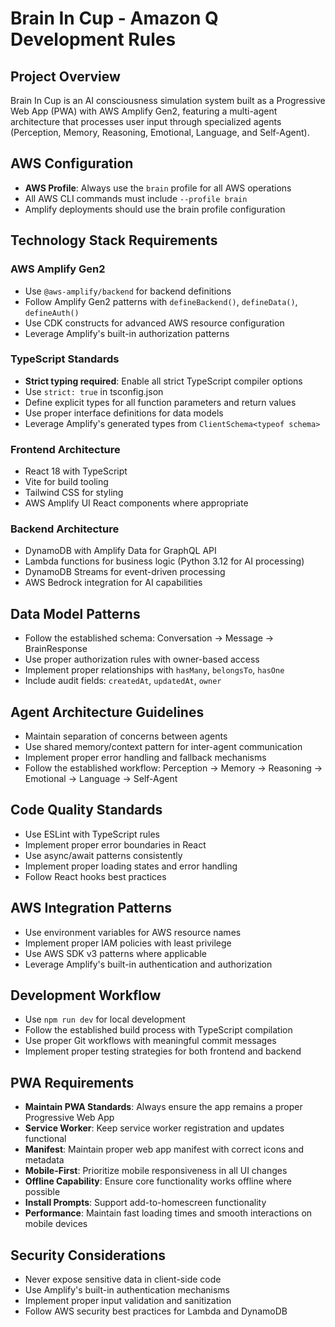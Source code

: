# Brain In Cup - Amazon Q Development Rules

## Project Overview
Brain In Cup is an AI consciousness simulation system built as a Progressive Web App (PWA) with AWS Amplify Gen2, featuring a multi-agent architecture that processes user input through specialized agents (Perception, Memory, Reasoning, Emotional, Language, and Self-Agent).

## AWS Configuration
- **AWS Profile**: Always use the `brain` profile for all AWS operations
- All AWS CLI commands must include `--profile brain`
- Amplify deployments should use the brain profile configuration

## Technology Stack Requirements

### AWS Amplify Gen2
- Use `@aws-amplify/backend` for backend definitions
- Follow Amplify Gen2 patterns with `defineBackend()`, `defineData()`, `defineAuth()`
- Use CDK constructs for advanced AWS resource configuration
- Leverage Amplify's built-in authorization patterns

### TypeScript Standards
- **Strict typing required**: Enable all strict TypeScript compiler options
- Use `strict: true` in tsconfig.json
- Define explicit types for all function parameters and return values
- Use proper interface definitions for data models
- Leverage Amplify's generated types from `ClientSchema<typeof schema>`

### Frontend Architecture
- React 18 with TypeScript
- Vite for build tooling
- Tailwind CSS for styling
- AWS Amplify UI React components where appropriate

### Backend Architecture
- DynamoDB with Amplify Data for GraphQL API
- Lambda functions for business logic (Python 3.12 for AI processing)
- DynamoDB Streams for event-driven processing
- AWS Bedrock integration for AI capabilities

## Data Model Patterns
- Follow the established schema: Conversation → Message → BrainResponse
- Use proper authorization rules with owner-based access
- Implement proper relationships with `hasMany`, `belongsTo`, `hasOne`
- Include audit fields: `createdAt`, `updatedAt`, `owner`

## Agent Architecture Guidelines
- Maintain separation of concerns between agents
- Use shared memory/context pattern for inter-agent communication
- Implement proper error handling and fallback mechanisms
- Follow the established workflow: Perception → Memory → Reasoning → Emotional → Language → Self-Agent

## Code Quality Standards
- Use ESLint with TypeScript rules
- Implement proper error boundaries in React
- Use async/await patterns consistently
- Implement proper loading states and error handling
- Follow React hooks best practices

## AWS Integration Patterns
- Use environment variables for AWS resource names
- Implement proper IAM policies with least privilege
- Use AWS SDK v3 patterns where applicable
- Leverage Amplify's built-in authentication and authorization

## Development Workflow
- Use `npm run dev` for local development
- Follow the established build process with TypeScript compilation
- Use proper Git workflows with meaningful commit messages
- Implement proper testing strategies for both frontend and backend

## PWA Requirements
- **Maintain PWA Standards**: Always ensure the app remains a proper Progressive Web App
- **Service Worker**: Keep service worker registration and updates functional
- **Manifest**: Maintain proper web app manifest with correct icons and metadata
- **Mobile-First**: Prioritize mobile responsiveness in all UI changes
- **Offline Capability**: Ensure core functionality works offline where possible
- **Install Prompts**: Support add-to-homescreen functionality
- **Performance**: Maintain fast loading times and smooth interactions on mobile devices

## Security Considerations
- Never expose sensitive data in client-side code
- Use Amplify's built-in authentication mechanisms
- Implement proper input validation and sanitization
- Follow AWS security best practices for Lambda and DynamoDB
